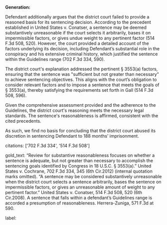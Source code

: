 **Generation:**

Defendant additionally argues that the district court failed to provide a reasoned basis for its sentencing decision. According to the precedent established in United States v. Conatser, a sentence may be deemed substantively unreasonable if the court selects it arbitrarily, bases it on impermissible factors, or gives undue weight to any pertinent factor (514 F.3d 508, 520). However, the court provided a detailed account of the factors underlying its decision, including Defendant’s substantial role in the conspiracy and his extensive criminal history, which justified the sentence within the Guidelines range (702 F.3d 334, 590).

The district court's explanation addressed the pertinent § 3553(a) factors, ensuring that the sentence was "sufficient but not greater than necessary" to achieve sentencing objectives. This aligns with the court’s obligation to consider relevant factors and to impose a sentence that meets the goals of § 3553(a), thereby satisfying the requirements set forth in Gall (514 F.3d 508, 596).

Given the comprehensive assessment provided and the adherence to the Guidelines, the district court's reasoning meets the necessary legal standards. The sentence's reasonableness is affirmed, consistent with the cited precedents.

As such, we find no basis for concluding that the district court abused its discretion in sentencing Defendant to 188 months’ imprisonment.

citations: ['702 F.3d 334', '514 F.3d 508']

gold_text: “Review for substantive reasonableness focuses on whether a sentence is adequate, but not greater than necessary to accomplish the sentencing goals identified by Congress in 18 U.S.C. § 3553(a).” United States v. Cochrane, 702 F.3d 334, 345 (6th Cir.2012) (internal quotation marks omitted). “A sentence may be considered substantively unreasonable when the district court selects a sentence arbitrarily, bases the sentence on impermissible factors, or gives an unreasonable amount of weight to any pertinent factor.” United States v. Conatser, 514 F.3d 508, 520 (6th Cir.2008). A sentence that falls within a defendant’s Guidelines range is accorded a presumption of reasonableness. Herrera-Zuniga, 571 F.3d at 590.

label: 